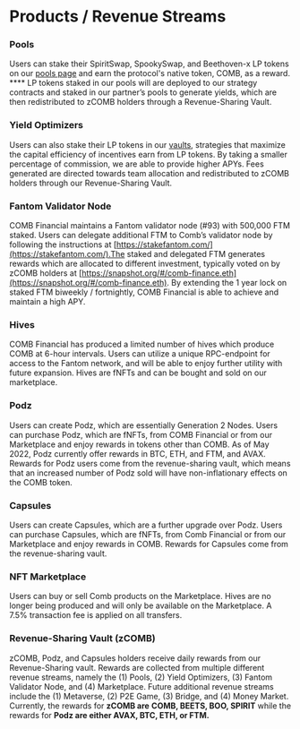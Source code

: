 # Products / Revenue Streams

### Pools

Users can stake their SpiritSwap, SpookySwap, and Beethoven-x LP tokens on our [pools page](https://app.comb.financial/pools) and earn the protocol's native token, COMB, as a reward. **** LP tokens staked in our pools will are deployed to our strategy contracts and staked in our partner’s pools to generate yields, which are then redistributed to zCOMB holders through a Revenue-Sharing Vault.

### **Yield Optimizers**

Users can also stake their LP tokens in our [vaults](https://app.comb.financial/yield-optimizer), strategies that maximize the capital efficiency of incentives earn from LP tokens. By taking a smaller percentage of commission, we are able to provide higher APYs. Fees generated are directed towards team allocation and redistributed to zCOMB holders through our Revenue-Sharing Vault.

### **Fantom Validator Node**

COMB Financial maintains a Fantom validator node (#93) with 500,000 FTM staked. Users can delegate additional FTM to Comb’s validator node by following the instructions at [https://stakefantom.com/](https://stakefantom.com/).The staked and delegated FTM generates rewards which are allocated to different investment, typically voted on by zCOMB holders at [https://snapshot.org/#/comb-finance.eth](https://snapshot.org/#/comb-finance.eth). By extending the 1 year lock on staked FTM biweekly / fortnightly, COMB Financial is able to achieve and maintain a high APY.

### **Hives**

COMB Financial has produced a limited number of hives which produce COMB at 6-hour intervals. Users can utilize a unique RPC-endpoint for access to the Fantom network, and will be able to enjoy further utility with future expansion. Hives are fNFTs and can be bought and sold on our marketplace.

### **Podz**

Users can create Podz, which are essentially Generation 2 Nodes. Users can purchase Podz, which are fNFTs, from COMB Financial or from our Marketplace and enjoy rewards in tokens other than COMB. As of May 2022, Podz currently offer rewards in BTC, ETH, and FTM, and AVAX. Rewards for Podz users come from the revenue-sharing vault, which means that an increased number of Podz sold will have non-inflationary effects on the COMB token.

### **Capsules**

Users can create Capsules, which are a further upgrade over Podz. Users can purchase Capsules, which are fNFTs, from Comb Financial or from our Marketplace and enjoy rewards in COMB. Rewards for Capsules come from the revenue-sharing vault.

### **NFT Marketplace**

Users can buy or sell Comb products on the Marketplace. Hives are no longer being produced and will only be available on the Marketplace. A 7.5% transaction fee is applied on all transfers.

### **Revenue-Sharing Vault (zCOMB)**

zCOMB, Podz, and Capsules holders receive daily rewards from our Revenue-Sharing vault. Rewards are collected from multiple different revenue streams, namely the (1) Pools, (2) Yield Optimizers, (3) Fantom Validator Node, and (4) Marketplace. Future additional revenue streams include the (1) Metaverse, (2) P2E Game, (3) Bridge, and (4) Money Market. Currently, the rewards for **zCOMB are** **COMB, BEETS, BOO, SPIRIT** while the rewards for **Podz are either AVAX, BTC, ETH, or FTM.**
